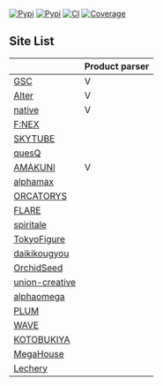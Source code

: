 [![Pypi](https://img.shields.io/pypi/pyversions/figure_parser.svg?style=flat-square)](https://pypi.org/project/figure_parser/)
[![Pypi](https://img.shields.io/pypi/v/figure_parser.svg?style=flat-square)](https://pypi.org/project/figure_parser/)
[![CI](https://img.shields.io/endpoint.svg?url=https%3A%2F%2Factions-badge.atrox.dev%2FFigureHook%2Ffigure_parser%2Fbadge%3Fref%3Dmain&style=flat-square)](https://actions-badge.atrox.dev/FigureHook/figure_parser/goto?ref=main)
[![Coverage](https://img.shields.io/coveralls/github/FigureHook/figure_parser?style=flat-square)](https://coveralls.io/github/FigureHook/figure_parser)

## Site List
|                                                                      | Product parser |
| -------------------------------------------------------------------- | -------------- |
| [GSC](https://www.goodsmile.info/)                                   | V              |
| [Alter](https://alter-web.jp/)                                       | V              |
| [native](https://www.native-web.jp/)                                 | V              |
| [F:NEX](https://fnex.jp/)                                            |                |
| [SKYTUBE](https://skytube.jp/)                                       |                |
| [quesQ](https://www.quesq.net/)                                      |                |
| [AMAKUNI](http://amakuni.info/)                                      | V              |
| [alphamax](https://alphamax.jp/)                                     |                |
| [ORCATORYS](http://orcatoys.com/)                                    |                |
| [FLARE](https://www.flare-web.jp/)                                   |                |
| [spiritale](https://spiritale.jp/)                                   |                |
| [TokyoFigure](https://tokyofigure.jp/)                               |                |
| [daikikougyou](https://daikikougyou.com/)                            |                |
| [OrchidSeed](http://www.orchidseed.co.jp/)                           |                |
| [union-creative](https://union-creative.jp/)                         |                |
| [alphaomega](https://www.alphaomega-web.jp/)                         |                |
| [PLUM](https://www.pmoa.co.jp/product/fi.html)                       |                |
| [WAVE](https://www.hobby-wave.com/products-cat/figure/)              |                |
| [KOTOBUKIYA](https://www.kotobukiya.co.jp/product-category/figure/)  |                |
| [MegaHouse](https://www.megahouse.co.jp/products/highqualityfigure/) |                |
| [Lechery](https://lechery.biz/)                                      |                |
